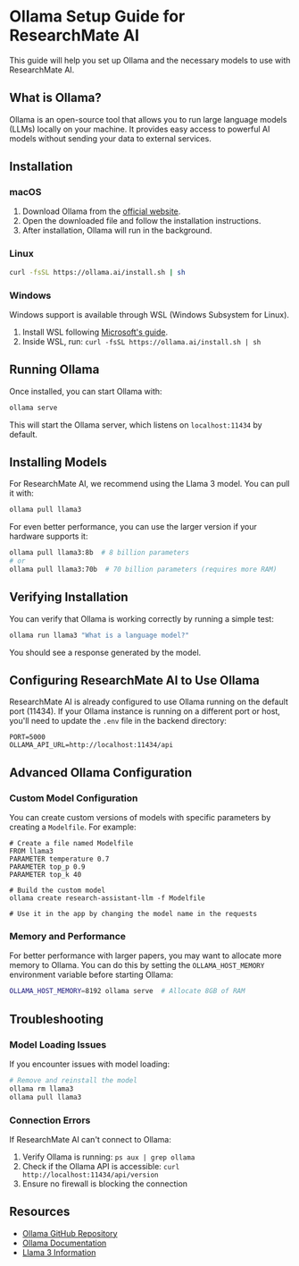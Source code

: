 # Ollama Setup Guide for ResearchMate AI

This guide will help you set up Ollama and the necessary models to use with ResearchMate AI.

## What is Ollama?

Ollama is an open-source tool that allows you to run large language models (LLMs) locally on your machine. It provides easy access to powerful AI models without sending your data to external services.

## Installation

### macOS

1. Download Ollama from the [official website](https://ollama.ai/download).
2. Open the downloaded file and follow the installation instructions.
3. After installation, Ollama will run in the background.

### Linux

```bash
curl -fsSL https://ollama.ai/install.sh | sh
```

### Windows

Windows support is available through WSL (Windows Subsystem for Linux).

1. Install WSL following [Microsoft's guide](https://learn.microsoft.com/en-us/windows/wsl/install).
2. Inside WSL, run: `curl -fsSL https://ollama.ai/install.sh | sh`

## Running Ollama

Once installed, you can start Ollama with:

```bash
ollama serve
```

This will start the Ollama server, which listens on `localhost:11434` by default.

## Installing Models

For ResearchMate AI, we recommend using the Llama 3 model. You can pull it with:

```bash
ollama pull llama3
```

For even better performance, you can use the larger version if your hardware supports it:

```bash
ollama pull llama3:8b  # 8 billion parameters
# or
ollama pull llama3:70b  # 70 billion parameters (requires more RAM)
```

## Verifying Installation

You can verify that Ollama is working correctly by running a simple test:

```bash
ollama run llama3 "What is a language model?"
```

You should see a response generated by the model.

## Configuring ResearchMate AI to Use Ollama

ResearchMate AI is already configured to use Ollama running on the default port (11434). If your Ollama instance is running on a different port or host, you'll need to update the `.env` file in the backend directory:

```
PORT=5000
OLLAMA_API_URL=http://localhost:11434/api
```

## Advanced Ollama Configuration

### Custom Model Configuration

You can create custom versions of models with specific parameters by creating a `Modelfile`. For example:

```
# Create a file named Modelfile
FROM llama3
PARAMETER temperature 0.7
PARAMETER top_p 0.9
PARAMETER top_k 40

# Build the custom model
ollama create research-assistant-llm -f Modelfile

# Use it in the app by changing the model name in the requests
```

### Memory and Performance

For better performance with larger papers, you may want to allocate more memory to Ollama. You can do this by setting the `OLLAMA_HOST_MEMORY` environment variable before starting Ollama:

```bash
OLLAMA_HOST_MEMORY=8192 ollama serve  # Allocate 8GB of RAM
```

## Troubleshooting

### Model Loading Issues

If you encounter issues with model loading:

```bash
# Remove and reinstall the model
ollama rm llama3
ollama pull llama3
```

### Connection Errors

If ResearchMate AI can't connect to Ollama:

1. Verify Ollama is running: `ps aux | grep ollama`
2. Check if the Ollama API is accessible: `curl http://localhost:11434/api/version`
3. Ensure no firewall is blocking the connection

## Resources

- [Ollama GitHub Repository](https://github.com/ollama/ollama)
- [Ollama Documentation](https://github.com/ollama/ollama/blob/main/README.md)
- [Llama 3 Information](https://ai.meta.com/blog/meta-llama-3/) 